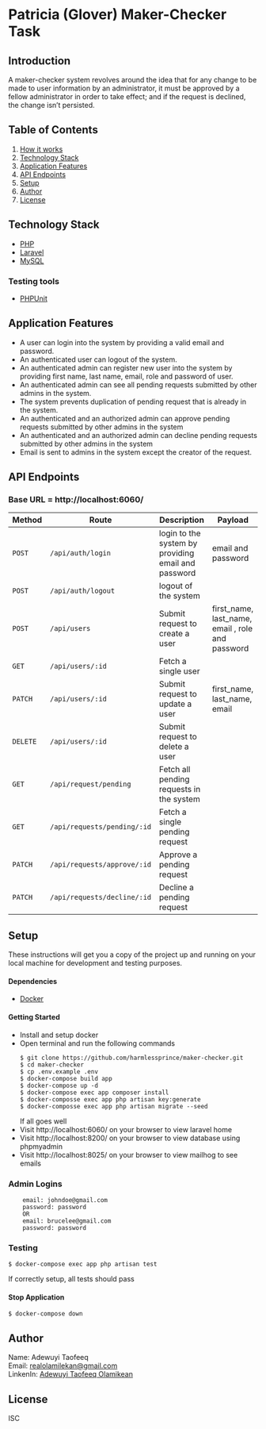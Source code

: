 # Patricia (Glover) Maker-Checker Task

## Introduction

A maker-checker system revolves around the idea that for any change to be made to user
information by an administrator, it must be approved by a fellow administrator in order to take
effect; and if the request is declined, the change isn’t persisted.


## Table of Contents
1. <a href="#how-it-works">How it works</a>
2. <a href="#technology-stack">Technology Stack</a>
3. <a href="#application-features">Application Features</a>
4. <a href="#api-endpoints">API Endpoints</a>
5. <a href="#setup">Setup</a>
6. <a href="#author">Author</a>
7. <a href="#license">License</a>


## Technology Stack
  - [PHP](https://www.php.net)
  - [Laravel](https://laravel.com)
  - [MySQL](https://www.mysql.com)
  ### Testing tools
  - [PHPUnit](https://phpunit.de) 

## Application Features
* A user can login into the system by providing a valid email and password.
* An authenticated user can logout of the system.
* An authenticated admin can register new user into the system by providing first name, last name, email, role and password of user.
* An authenticated admin can see all pending requests submitted by other admins in the system.
* The system prevents duplication of pending request that is already in the system.
* An authenticated and an authorized admin can approve pending requests submitted by other admins in the system
* An authenticated and an authorized admin can decline pending requests submitted by other admins in the system
* Email is sent to admins in the system except the creator of the request.

## API Endpoints
### Base URL = http://localhost:6060/
Method | Route | Description | Payload
--- | --- | ---|---
`POST` | `/api/auth/login` | login to the system by providing email and password | email and password
`POST` | `/api/auth/logout` | logout of the system | 
`POST` | `/api/users` | Submit request to create a user | first_name, last_name, email , role and password 
`GET` | `/api/users/:id` | Fetch a single user | 
`PATCH` | `/api/users/:id` | Submit request to update a user | first_name, last_name, email
`DELETE` | `/api/users/:id` | Submit request to delete a user |
`GET` | `/api/request/pending` | Fetch all pending requests in the system |
`GET` | `/api/requests/pending/:id` | Fetch a single pending request |
`PATCH` | `/api/requests/approve/:id` | Approve a pending request |
`PATCH` | `/api/requests/decline/:id` | Decline a pending request |

## Setup
These instructions will get you a copy of the project up and running on your local machine for development and testing purposes.

  #### Dependencies
  - [Docker](https://docs.docker.com/desktop/)
 
  #### Getting Started
  - Install and setup docker
  - Open terminal and run the following commands
    ```
    $ git clone https://github.com/harmlessprince/maker-checker.git
    $ cd maker-checker
    $ cp .env.example .env
    $ docker-compose build app
    $ docker-compose up -d
    $ docker-compose exec app composer install
    $ docker-composse exec app php artisan key:generate
    $ docker-composse exec app php artisan migrate --seed
    ```
    If all goes well 
  - Visit http://localhost:6060/ on your browser to view laravel home
  - Visit http://localhost:8200/ on your browser to view database using phpmyadmin
  - Visit http://localhost:8025/ on your browser to view mailhog to see emails
 
  ### Admin Logins
        email: johndoe@gmail.com
        password: password
        OR
        email: brucelee@gmail.com
        password: password
  ### Testing
  ```
  $ docker-compose exec app php artisan test
  ```
  If correctly setup, all tests should pass
  
  #### Stop Application
  
  ```$ docker-compose down```
  
## Author
 Name: Adewuyi Taofeeq <br>
 Email: realolamilekan@gmail.com <br>
 LinkenIn:  <a href="#license">Adewuyi Taofeeq Olamikean</a> <br>

## License
ISC
